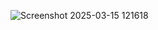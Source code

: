 ![Screenshot 2025-03-15 121618](https://github.com/user-attachments/assets/9a6508d7-a9cc-4b13-a4d5-a13c2be0353f)
